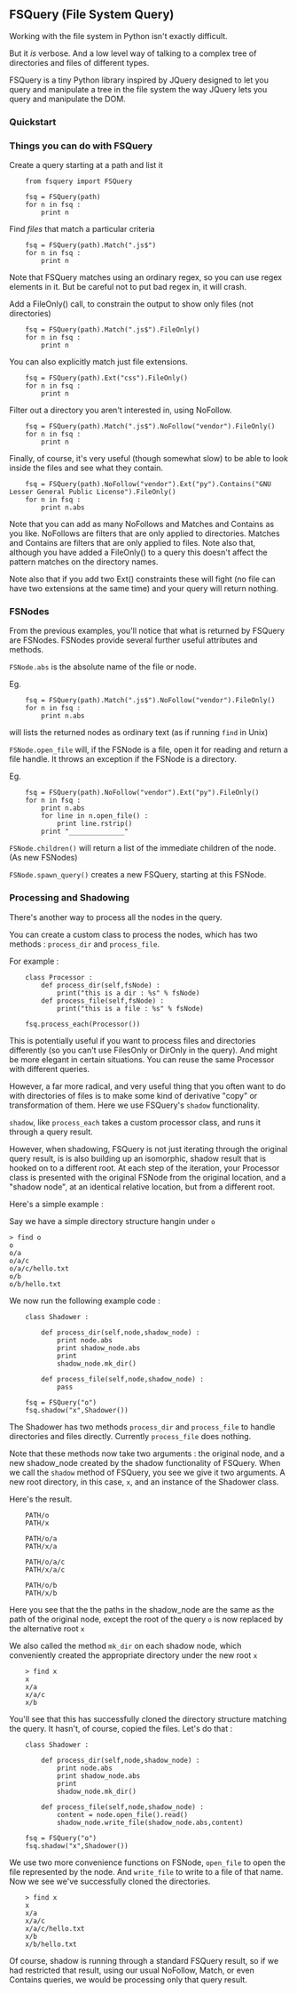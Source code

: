
## FSQuery (File System Query)

Working with the file system in Python isn't exactly difficult.

But it *is* verbose. And a low level way of talking to a complex tree of directories and files of different types.

FSQuery is a tiny Python library inspired by JQuery designed to let you query and manipulate a tree in the file system the way JQuery lets you query and manipulate the DOM.

### Quickstart


### Things you can do with FSQuery 

Create a query starting at a path and list it

        from fsquery import FSQuery

        fsq = FSQuery(path)
        for n in fsq :
            print n


Find *files* that match a particular criteria

        fsq = FSQuery(path).Match(".js$")
        for n in fsq :
            print n


Note that FSQuery matches using an ordinary regex, so you can use regex elements in it. But be careful not to put bad regex in, it will crash.

Add a FileOnly() call, to constrain the output to show only files (not directories)

        fsq = FSQuery(path).Match(".js$").FileOnly()  
        for n in fsq :
            print n

You can also explicitly match just file extensions.

        fsq = FSQuery(path).Ext("css").FileOnly()  
        for n in fsq :
            print n

Filter out a directory you aren't interested in, using NoFollow.

        fsq = FSQuery(path).Match(".js$").NoFollow("vendor").FileOnly()  
        for n in fsq :
            print n


Finally, of course, it's very useful (though somewhat slow) to be able to look inside the files and see what they contain.

        fsq = FSQuery(path).NoFollow("vendor").Ext("py").Contains("GNU Lesser General Public License").FileOnly()
        for n in fsq :
            print n.abs


Note that you can add as many NoFollows and Matches and Contains as you like. NoFollows are filters that are only applied to directories. Matches and Contains are filters that are only applied to files. Note also that, although you have added a FileOnly() to a query this doesn't affect the pattern matches on the directory names. 

Note also that if you add two Ext() constraints these will fight (no file can have two extensions at the same time) and your query will return nothing.


### FSNodes

From the previous examples, you'll notice that what is returned by FSQuery are FSNodes. FSNodes provide several further useful attributes and methods.

`FSNode.abs` is the absolute name of the file or node. 

Eg.

        fsq = FSQuery(path).Match(".js$").NoFollow("vendor").FileOnly()  
        for n in fsq :
            print n.abs
            
will lists the returned nodes as ordinary text (as if running `find` in Unix)

`FSNode.open_file` will, if the FSNode is a file, open it for reading and return a file handle. It throws an exception if the FSNode is a directory.

Eg.

        fsq = FSQuery(path).NoFollow("vendor").Ext("py").FileOnly()
        for n in fsq :
            print n.abs
            for line in n.open_file() :
                print line.rstrip()
            print "______________"
     



`FSNode.children()` will return a list of the immediate children of the node. (As new FSNodes)

`FSNode.spawn_query()` creates a new FSQuery, starting at this FSNode. 

### Processing and Shadowing

There's another way to process all the nodes in the query.

You can create a custom class to process the nodes, which has two methods : `process_dir` and `process_file`.

For example :

        class Processor :
            def process_dir(self,fsNode) :
                print("this is a dir : %s" % fsNode)
            def process_file(self,fsNode) :
                print("this is a file : %s" % fsNode)

        fsq.process_each(Processor())
        
This is potentially useful if you want to process files and directories differently (so you can't use FilesOnly or DirOnly in the query). And might be more elegant in certain situations. You can reuse the same Processor with different queries.

However, a far more radical, and very useful thing that you often want to do with directories of files is to make some kind of derivative "copy" or transformation of them. Here we use FSQuery's `shadow` functionality.

`shadow`, like `process_each` takes a custom processor class, and runs it through a query result.

However, when shadowing, FSQuery is not just iterating through the original query result, is is also building up an isomorphic, shadow result that is hooked on to a different root. At each step of the iteration, your Processor class is presented with the original FSNode from the original location, and a "shadow node", at an identical relative location, but from a different root.

Here's a simple example :

Say we have a simple directory structure hangin under `o`

    > find o
    o
    o/a
    o/a/c
    o/a/c/hello.txt
    o/b
    o/b/hello.txt
 

We now run the following example code :

        class Shadower :
        
            def process_dir(self,node,shadow_node) :
                print node.abs
                print shadow_node.abs
                print
                shadow_node.mk_dir()
                
            def process_file(self,node,shadow_node) :
                pass
                            
        fsq = FSQuery("o")
        fsq.shadow("x",Shadower())
        
The Shadower has two methods `process_dir` and `process_file` to handle directories and files directly. Currently `process_file` does nothing.

Note that these methods now take two arguments : the original node, and a new shadow_node created by the shadow functionality of FSQuery. When we call the `shadow` method of FSQuery, you see we give it two arguments. A new root directory, in this case, `x`, and an instance of the Shadower class.

Here's the result.

        PATH/o
        PATH/x
        
        PATH/o/a
        PATH/x/a
        
        PATH/o/a/c
        PATH/x/a/c
        
        PATH/o/b
        PATH/x/b

Here you see that the the paths in the shadow_node are the same as the path of the original node, except the root of the query `o` is now replaced by the alternative root `x`

We also called the method `mk_dir` on each shadow node, which conveniently created the appropriate directory under the new root `x`

        > find x
        x
        x/a
        x/a/c
        x/b

You'll see that this has successfully cloned the directory structure matching the query. It hasn't, of course, copied the files. Let's do that :

        class Shadower :
        
            def process_dir(self,node,shadow_node) :
                print node.abs
                print shadow_node.abs
                print
                shadow_node.mk_dir()
                
            def process_file(self,node,shadow_node) :
                content = node.open_file().read()
                shadow_node.write_file(shadow_node.abs,content)
                            
        fsq = FSQuery("o")
        fsq.shadow("x",Shadower())
  
 
We use two more convenience functions on FSNode, `open_file` to open the file represented by the node. And `write_file` to write to a file of that name. Now we see we've successfully cloned the directories.

        > find x
        x
        x/a
        x/a/c
        x/a/c/hello.txt
        x/b
        x/b/hello.txt

Of course, shadow is running through a standard FSQuery result, so if we had restricted that result, using our usual NoFollow, Match, or even Contains queries, we would be processing only that query result.


